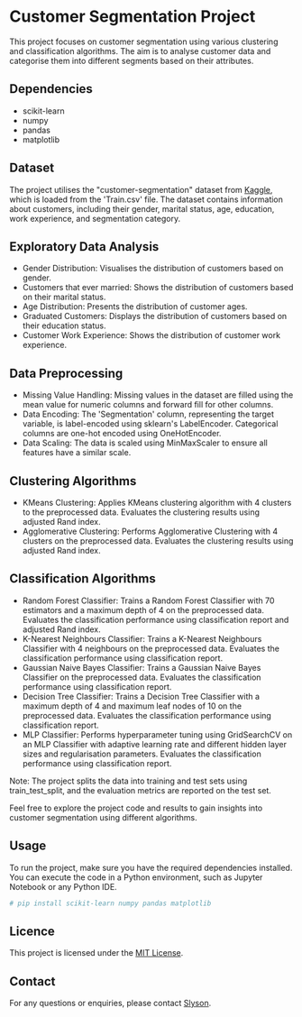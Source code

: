# Customer Segmentation Project

This project focuses on customer segmentation using various clustering and classification algorithms. The aim is to analyse customer data and categorise them into different segments based on their attributes.

## Dependencies

- scikit-learn
- numpy
- pandas
- matplotlib

## Dataset

The project utilises the "customer-segmentation" dataset from <a href="https://www.kaggle.com/datasets/kaushiksuresh147/customer-segmentation">Kaggle</a>, which is loaded from the 'Train.csv' file. The dataset contains information about customers, including their gender, marital status, age, education, work experience, and segmentation category.

## Exploratory Data Analysis

- Gender Distribution: Visualises the distribution of customers based on gender.
- Customers that ever married: Shows the distribution of customers based on their marital status.
- Age Distribution: Presents the distribution of customer ages.
- Graduated Customers: Displays the distribution of customers based on their education status.
- Customer Work Experience: Shows the distribution of customer work experience.

## Data Preprocessing

- Missing Value Handling: Missing values in the dataset are filled using the mean value for numeric columns and forward fill for other columns.
- Data Encoding: The 'Segmentation' column, representing the target variable, is label-encoded using sklearn's LabelEncoder. Categorical columns are one-hot encoded using OneHotEncoder.
- Data Scaling: The data is scaled using MinMaxScaler to ensure all features have a similar scale.

## Clustering Algorithms

- KMeans Clustering: Applies KMeans clustering algorithm with 4 clusters to the preprocessed data. Evaluates the clustering results using adjusted Rand index.
- Agglomerative Clustering: Performs Agglomerative Clustering with 4 clusters on the preprocessed data. Evaluates the clustering results using adjusted Rand index.

## Classification Algorithms

- Random Forest Classifier: Trains a Random Forest Classifier with 70 estimators and a maximum depth of 4 on the preprocessed data. Evaluates the classification performance using classification report and adjusted Rand index.
- K-Nearest Neighbours Classifier: Trains a K-Nearest Neighbours Classifier with 4 neighbours on the preprocessed data. Evaluates the classification performance using classification report.
- Gaussian Naive Bayes Classifier: Trains a Gaussian Naive Bayes Classifier on the preprocessed data. Evaluates the classification performance using classification report.
- Decision Tree Classifier: Trains a Decision Tree Classifier with a maximum depth of 4 and maximum leaf nodes of 10 on the preprocessed data. Evaluates the classification performance using classification report.
- MLP Classifier: Performs hyperparameter tuning using GridSearchCV on an MLP Classifier with adaptive learning rate and different hidden layer sizes and regularisation parameters. Evaluates the classification performance using classification report.

Note: The project splits the data into training and test sets using train_test_split, and the evaluation metrics are reported on the test set.

Feel free to explore the project code and results to gain insights into customer segmentation using different algorithms.

## Usage

To run the project, make sure you have the required dependencies installed. You can execute the code in a Python environment, such as Jupyter Notebook or any Python IDE.

```python
# pip install scikit-learn numpy pandas matplotlib
```

## Licence

This project is licensed under the [MIT License](LICENSE).

## Contact

For any questions or enquiries, please contact [Slyson](mailto:slysonlegodi@gmail.com).
